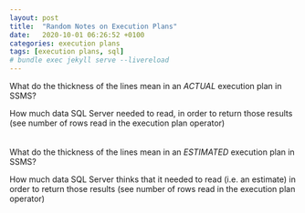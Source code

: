 ```yaml
---
layout: post
title:  "Random Notes on Execution Plans"
date:   2020-10-01 06:26:52 +0100
categories: execution plans
tags: [execution plans, sql]
# bundle exec jekyll serve --livereload
---
```


What do the thickness of the lines mean in an *ACTUAL* execution plan in SSMS?

How much data SQL Server needed to read, in order to return those results (see number of rows read in the execution plan operator)
\
\
\
What do the thickness of the lines mean in an *ESTIMATED* execution plan in SSMS? 

How much data SQL Server thinks that it needed to read (i.e. an estimate) in order to return those results (see number of rows read in the execution plan operator)